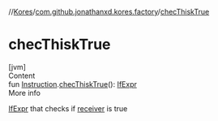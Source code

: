 //[Kores](../index.md)/[com.github.jonathanxd.kores.factory](index.md)/[checThiskTrue](chec-thisk-true.md)



# checThiskTrue  
[jvm]  
Content  
fun [Instruction](../com.github.jonathanxd.kores/-instruction/index.md).[checThiskTrue](chec-thisk-true.md)(): [IfExpr](../com.github.jonathanxd.kores.base/-if-expr/index.md)  
More info  


[IfExpr](../com.github.jonathanxd.kores.base/-if-expr/index.md) that checks if [receiver](../com.github.jonathanxd.kores/-instruction/index.md) is true

  



